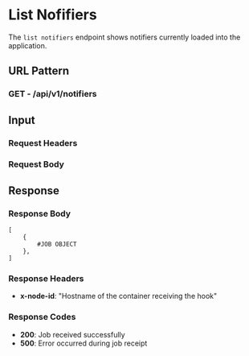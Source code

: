 # List Nofifiers #

The `list notifiers` endpoint shows notifiers currently loaded into the application.

## URL Pattern ##

### GET - /api/v1/notifiers ###

## Input ##

### Request Headers ###

### Request Body ###

## Response ##

### Response Body ###

```
[
    {
        #JOB OBJECT
    },
]
```

### Response Headers ###

* **x-node-id**: "Hostname of the container receiving the hook"

### Response Codes ###

* **200**: Job received successfully
* **500**: Error occurred during job receipt
